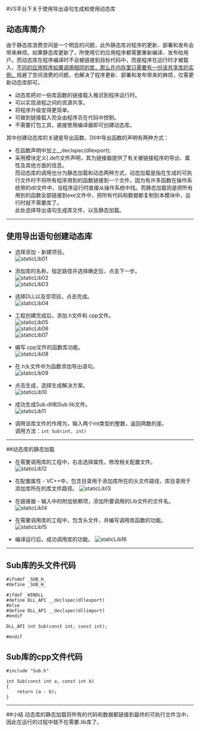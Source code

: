 #VS平台下关于使用导出语句生成和使用动态库
## 动态库简介  
由于静态库浪费空间是一个明显的问题，此外静态库对程序的更新、部署和发布会带来麻烦。如果静态库更新了，所使用它的应用程序都需要重新编译、发布给用户。而动态库在程序编译时不会被链接到目标代码中，而是程序在运行时才被载入，<u>不同的应用程序如果调用相同的库，那么在内存里只需要有一份该共享库的实例，</u>规避了空间浪费的问题，也解决了程序更新、部署和发布带来的麻烦，仅需更新动态库即可。  
* 动态库把对一些库函数的链接载入推迟到程序运行时。  
* 可以实现进程之间的资源共享。  
* 将程序升级变得更简单。  
* 可做到链接载入完全由程序员在代码中控制。  
* 不需要打包工具，直接使用编译器即可创建动态库。  

其中创建动态库的关键是导出函数，Dll中导出函数的声明有两种方式：  
* 在函数声明中加上__declspec(dllexport);  
* 采用模块定义(.def)文件声明，其为链接器提供了有关被链接程序的导出、属性及其他方面的信息。  
而动态库的调用也分为静态加载和动态两种方式，动态加载是指在生成的可执行文件时不将所有程序用到的函数链接到一个文件，因为有许多函数在操作系统带的dll文件中，当程序运行时直接从操作系统中找。而静态加载则是把所有用到的函数全部链接到exe文件中，把所有代码和数据都复制到本模块中，运行时就不需要库了。  
此处选择导出语句生成库文件，以及静态加载。  

---

## 使用导出语句创建动态库
* 选择添加 - 新建项目。  
![staticLib01](https://gitee.com/cillebokin/temporary-pictures/raw/master/dynamicLib1_01.png)  

* 添加库的名称，指定路径并选择确定后，点击下一步。  
![staticLib02](https://gitee.com/cillebokin/temporary-pictures/raw/master/dynamicLib1_02.png)  
![staticLib03](https://gitee.com/cillebokin/temporary-pictures/raw/master/dynamicLib1_03.png)  

* 选择DLL以及空项目，点击完成。  
![staticLib04](https://gitee.com/cillebokin/temporary-pictures/raw/master/dynamicLib1_04.png)  

* 工程创建完成后，添加.h文件和.cpp文件。  
![staticLib05](https://gitee.com/cillebokin/temporary-pictures/raw/master/dynamicLib1_05.png)  
![staticLib06](https://gitee.com/cillebokin/temporary-pictures/raw/master/dynamicLib1_06.png)  
![staticLib07](https://gitee.com/cillebokin/temporary-pictures/raw/master/dynamicLib1_07.png)  

* 编写.cpp文件的函数库功能。  
![staticLib08](https://gitee.com/cillebokin/temporary-pictures/raw/master/dynamicLib1_10.png)  

* 在.h头文件中为函数添加导出语句。  
![staticLib09](https://gitee.com/cillebokin/temporary-pictures/raw/master/dynamicLib1_09.png)  

* 点击生成，选择生成解决方案。  
![staticLib10](https://gitee.com/cillebokin/temporary-pictures/raw/master/dynamicLib1_11.png)  

* 成功生成Sub.dll和Sub.lib文件。  
![staticLib11](https://gitee.com/cillebokin/temporary-pictures/raw/master/dynamicLib1_12.png)  

* 调用该库文件的作用为，输入两个int类型的整数，返回两数的差。  
调用方法：`int Sub(int, int)`  

---

##动态库的静态加载  
* 在需要调用库的工程中，右击选择属性，修改相关配置文件。  
![staticLib12](https://gitee.com/cillebokin/temporary-pictures/raw/master/dynamicLib1_13.png)  

* 在配置属性 - VC++中，包含目录用于添加库所在的头文件路径，库目录用于添加库所在的库文件路径。
![staticLib13](https://gitee.com/cillebokin/temporary-pictures/raw/master/dynamicLib1_14.png)    

* 在链接器 - 输入中的附加依赖项，添加所要调用的Lib文件的文件名。
![staticLib14](https://gitee.com/cillebokin/temporary-pictures/raw/master/dynamicLib1_15.png)  

* 在需要调用库的工程中，包含头文件，并编写调用库函数的功能。  
![staticLib15](https://gitee.com/cillebokin/temporary-pictures/raw/master/dynamicLib1_16.png)  

* 编译运行后，成功调用库的功能。
![staticLib16](https://gitee.com/cillebokin/temporary-pictures/raw/master/dynamicLib1_17.png)  

---

## Sub库的头文件代码
```
#ifndef _SUB_H_
#define _SUB_H_

#ifdef _WINDLL
#define DLL_API __declspec(dllexport)
#else
#define DLL_API __declspec(dllimport)
#endif

DLL_API int Sub(const int, const int);

#endif
```
## Sub库的cpp文件代码
```
#include "Sub.h"

int Sub(const int a, const int b)
{
	return (a - b);
}
```

---

##小结
动态库的静态加载将所有的代码和数据都链接到最终的可执行文件当中，因此在运行的过程中就不在需要.lib库了。  